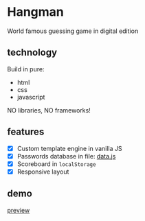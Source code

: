 # Hangman

World famous guessing game in digital edition

## technology

Build in pure:

* html
* css
* javascript

NO libraries, NO frameworks!

## features

- [x] Custom template engine in vanilla JS
- [x] Passwords database in file: [data.js](https://github.com/mackankowski/hangman/blob/master/assets/js/data.js)
- [x] Scoreboard in `localStorage`
- [x] Responsive layout

## demo

[preview](http://mackan.pl/hangman)